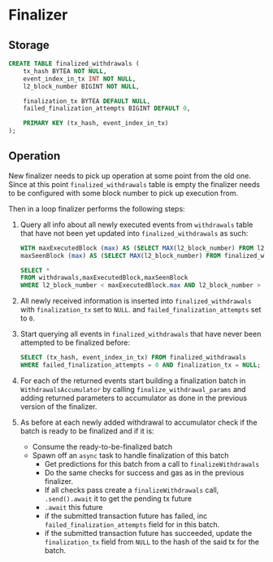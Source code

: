 Finalizer
=========


Storage
-------

```sql
CREATE TABLE finalized_withdrawals (
    tx_hash BYTEA NOT NULL,
    event_index_in_tx INT NOT NULL,
    l2_block_number BIGINT NOT NULL,

    finalization_tx BYTEA DEFAULT NULL,
    failed_finalization_attempts BIGINT DEFAULT 0,

    PRIMARY KEY (tx_hash, event_index_in_tx)
);
```

Operation
---------

New finalizer needs to pick up operation at some point from the
old one. Since at this point `finalized_withdrawals` table is empty
the finalizer needs to be configured with some block number to pick
up execution from.

Then in a loop finalizer performs the following steps:

1. Query all info about all newly executed events from `withdrawals` table that
    have not been yet updated into `finalized_withdrawals` as such:

    ```sql
    WITH maxExecutedBlock (max) AS (SELECT MAX(l2_block_number) FROM l2_blocks WHERE execute_l1_block_number is not NULL),
    maxSeenBlock (max) AS (SELECT MAX(l2_block_number) FROM finalized_withdrawals)

    SELECT *
    FROM withdrawals,maxExecutedBlock,maxSeenBlock
    WHERE l2_block_number < maxExecutedBlock.max AND l2_block_number > maxSeenBlock.max;
    ```

2. All newly received information is inserted into `finalized_withdrawals` with `finalization_tx`
   set to `NULL`. and `failed_finalization_attempts` set to `0`.

3. Start querying all events in `finalized_withdrawals` that have never been attempted to be
   finalized before:

   ```sql
   SELECT (tx_hash, event_index_in_tx) FROM finalized_withdrawals
   WHERE failed_finalization_attempts = 0 AND finalization_tx = NULL;
   ```

4. For each of the returned events start building a finalization batch in `WithdrawalsAccumulator`
   by calling `finalize_withdrawal_params` and adding returned parameters to accumulator as
   done in the previous version of the finalizer.

5. As before at each newly added withdrawal to accumulator check if the batch is ready to be finalized
   and if it is:

   * Consume the ready-to-be-finalized batch
   * Spawn off an `async` task to handle finalization of this batch
     * Get predictions for this batch from a call to `finalizeWithdrawals`
     * Do the same checks for success and gas as in the previous finalizer.
     * If all checks pass create a `finalizeWithdrawals` call, `.send().await` it to get the pending tx future
     * `.await` this future
     * if the submitted transaction future has failed, inc `failed_finalization_attempts` field
       for in this batch.
     * if the submitted transaction future has succeeded, update the `finalization_tx` field from
       `NULL` to the hash of the said tx for the batch.

